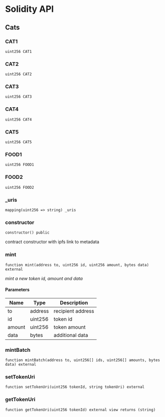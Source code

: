 # Solidity API

## Cats

### CAT1

```solidity
uint256 CAT1
```

### CAT2

```solidity
uint256 CAT2
```

### CAT3

```solidity
uint256 CAT3
```

### CAT4

```solidity
uint256 CAT4
```

### CAT5

```solidity
uint256 CAT5
```

### FOOD1

```solidity
uint256 FOOD1
```

### FOOD2

```solidity
uint256 FOOD2
```

### _uris

```solidity
mapping(uint256 => string) _uris
```

### constructor

```solidity
constructor() public
```

contract constructor with ipfs link to metadata

### mint

```solidity
function mint(address to, uint256 id, uint256 amount, bytes data) external
```

_mint a new token id, amount and data_

#### Parameters

| Name | Type | Description |
| ---- | ---- | ----------- |
| to | address | recipient address |
| id | uint256 | token id |
| amount | uint256 | token amount |
| data | bytes | additional data |

### mintBatch

```solidity
function mintBatch(address to, uint256[] ids, uint256[] amounts, bytes data) external
```

### setTokenUri

```solidity
function setTokenUri(uint256 tokenId, string tokenUri) external
```

### getTokenUri

```solidity
function getTokenUri(uint256 tokenId) external view returns (string)
```

